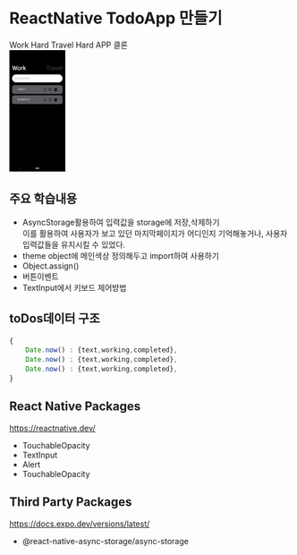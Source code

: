 # ReactNative TodoApp 만들기 
Work Hard Travel Hard APP 클론   
<img src="./assets/todo2.png" width="100px">

## 주요 학습내용
- AsyncStorage활용하여 입력값을 storage에 저장,삭제하기   
  이를 활용하여 사용자가 보고 있던 마지막페이지가 어디인지 기억해놓거나, 사용자 입력값들을 유지시킬 수 있었다.
- theme object에 메인색상 정의해두고 import하여 사용하기
- Object.assign()
- 버튼이벤트 
- TextInput에서 키보드 제어방법

## toDos데이터 구조 

```js
{
    Date.now() : {text,working,completed},
    Date.now() : {text,working,completed},
    Date.now() : {text,working,completed},
}
```

## React Native Packages
https://reactnative.dev/
- TouchableOpacity
- TextInput
- Alert
- TouchableOpacity

## Third Party Packages 
https://docs.expo.dev/versions/latest/
- @react-native-async-storage/async-storage


